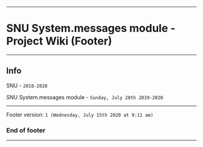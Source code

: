 
***

# SNU System.messages module - Project Wiki (Footer)

***

## Info

SNU - `2018-2020`

SNU System.messages module - `Sunday, July 28th 2019-2020`

***

Footer version: `1 (Wednesday, July 15th 2020 at 9:11 am)`

### End of footer

***
